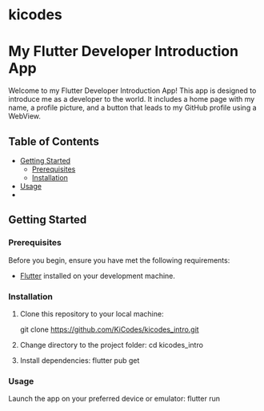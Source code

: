 # kicodes

# My Flutter Developer Introduction App

Welcome to my Flutter Developer Introduction App! This app is designed to introduce me as a developer to the world. It includes a home page with my name, a profile picture, and a button that leads to my GitHub profile using a WebView.

## Table of Contents
- [Getting Started](#getting-started)
  - [Prerequisites](#prerequisites)
  - [Installation](#installation)
- [Usage](#usage)
- 
## Getting Started

### Prerequisites

Before you begin, ensure you have met the following requirements:
- [Flutter](https://flutter.dev/docs/get-started/install) installed on your development machine.

### Installation

1. Clone this repository to your local machine:

   git clone https://github.com/KiCodes/kicodes_intro.git

2. Change directory to the project folder:
   cd kicodes_intro

3. Install dependencies:
   flutter pub get

### Usage
Launch the app on your preferred device or emulator:
flutter run




